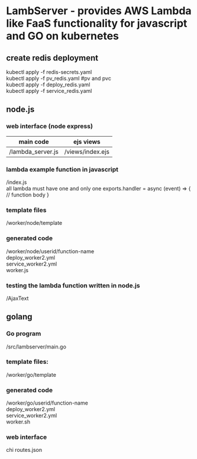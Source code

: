 # LambServer - provides AWS Lambda like FaaS functionality for javascript and GO on kubernetes

## create redis deployment
kubectl apply -f redis-secrets.yaml  
kubectl apply -f pv_redis.yaml #pv and pvc  
kubectl apply -f deploy_redis.yaml  
kubectl apply -f service_redis.yaml  

## node.js
### web interface (node express)

|main code          |ejs views          |
|-------------------|-------------------|
|/lambda_server.js  |/views/index.ejs   |

### lambda example function in javascript 
/index.js  
all lambda must have one and only one exports.handler = async (event) => {  // function body }
### template files
/worker/node/template  
### generated code
/worker/node/userid/function-name  
    deploy_worker2.yml  
    service_worker2.yml  
    worker.js   
### testing the lambda function written in node.js
/AjaxText


## golang
### Go program 
/src/lambserver/main.go
### template files:  
/worker/go/template  
### generated code
/worker/go/userid/function-name  
   deploy_worker2.yml  
   service_worker2.yml  
   worker.sh  
### web interface
chi 
routes.json

